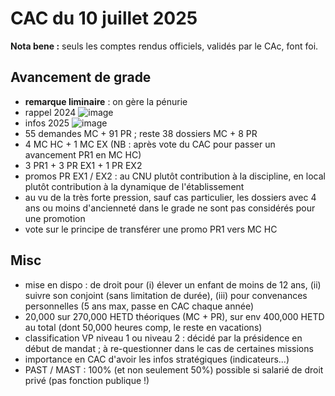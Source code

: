 # CAC du 10 juillet 2025

**Nota bene :** seuls les comptes rendus officiels, validés par le CAc, font foi.

## Avancement de grade

- **remarque liminaire** : on gère la pénurie
- rappel 2024
![image](https://github.com/user-attachments/assets/3bdee1b4-628e-4f80-9640-254ab48d64ba)
- infos 2025
![image](https://github.com/user-attachments/assets/5d1dce1e-a9f4-460c-af93-bc11096e89d6)
- 55 demandes MC + 91 PR ; reste 38 dossiers MC + 8 PR
- 4 MC HC + 1 MC EX (NB : après vote du CAC pour passer un avancement PR1 en MC HC)
- 3 PR1 + 3 PR EX1 + 1 PR EX2
- promos PR EX1 / EX2 : au CNU plutôt contribution à la discipline, en local plutôt contribution à la dynamique de l'établissement
- au vu de la très forte pression, sauf cas particulier, les dossiers avec 4 ans ou moins d'ancienneté dans le grade ne sont pas considérés pour une promotion
- vote sur le principe de transférer une promo PR1 vers MC HC

## Misc

- mise en dispo : de droit pour (i) élever un enfant de moins de 12 ans, (ii) suivre son conjoint (sans limitation de durée), (iii) pour convenances personnelles (5 ans max, passe en CAC chaque année)
- 20,000 sur 270,000 HETD théoriques (MC + PR), sur env 400,000 HETD au total (dont 50,000 heures comp, le reste en vacations) 
- classification VP niveau 1 ou niveau 2 : décidé par la présidence en début de mandat ; à re-questionner dans le cas de certaines missions
- importance en CAC d'avoir les infos stratégiques (indicateurs...)
- PAST / MAST : 100% (et non seulement 50%) possible si salarié de droit privé (pas fonction publique !)
